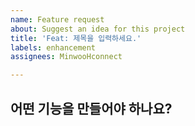 ```yaml
---
name: Feature request
about: Suggest an idea for this project
title: 'Feat: 제목을 입력하세요.'
labels: enhancement
assignees: MinwooHconnect

---
```


어떤 기능을 만들어야 하나요?
-
